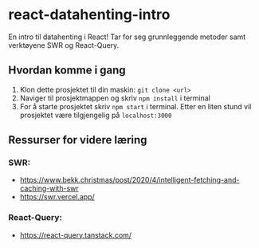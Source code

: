 # react-datahenting-intro
En intro til datahenting i React! Tar for seg grunnleggende metoder samt verktøyene SWR og React-Query.

## Hvordan komme i gang

1. Klon dette prosjektet til din maskin: `git clone <url>`
2. Naviger til prosjektmappen og skriv `npm install` i terminal
3. For å starte prosjektet skriv `npm start` i terminal. Etter en liten stund vil prosjektet være tilgjengelig på `localhost:3000`

## Ressurser for videre læring

### SWR:

- https://www.bekk.christmas/post/2020/4/intelligent-fetching-and-caching-with-swr
- https://swr.vercel.app/

### React-Query:

- https://react-query.tanstack.com/
